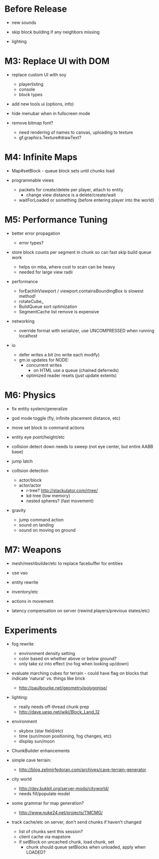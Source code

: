 Before Release
================================================================================

* new sounds

* skip block building if any neighbors missing
* lighting

M3: Replace UI with DOM
================================================================================

* replace custom UI with soy
    * playerlisting
    * console
    * block types
* add new tools ui (options, info)

* hide menubar when in fullscreen mode

* remove bitmap font?
    * need rendering of names to canvas, uploading to texture
    * gf.graphics.Texture#drawText?

M4: Infinite Maps
================================================================================

* Map#setBlock - queue block sets until chunks load

* programmable views
    * packets for create/delete per player, attach to entity
        * change view distance is a delete/create/wait
    * waitForLoaded or something (before entering player into the world)

M5: Performance Tuning
================================================================================

* better error propagation
    * error types?

* store block counts per segment in chunk so can fast skip build queue work
    * helps on mba, where cost to scan can be heavy
    * needed for large view radii

* performance
    * forEachInViewport / viewport.containsBoundingBox is slowest method!
    * rotateCube_
    * BuildQueue sort optimization
    * SegmentCache list remove is expensive

* networking
    * override format with serializer, use UNCOMPRESSED when running localhost

* io
    * defer writes a bit (no write each modify)
    * gm.io updates for NODE:
        * concurrent writes
            * on HTML use a queue (chained deferreds)
        * optimized reader resets (just update extents)


M6: Physics
================================================================================

* fix entity system/generalize

* god mode toggle (fly, infinite placement distance, etc)

* move set block to command actions

* entity eye point/height/etc
* collision detect down needs to sweep (not eye center, but entire AABB base)
* jump latch

* collision detection
    * actor/block
    * actor/actor
        * r-tree? http://stackulator.com/rtree/
        * kd-tree (low memory)
        * nested spheres? (fast movement)

* gravity
    * jump command action
    * sound on landing
    * sound on moving on ground

M7: Weapons
================================================================================

* mesh/meshbuilder/etc to replace facebuffer for entities
* use vao
* entity rewrite
* inventory/etc

* actions in movement
* latency compensation on server (rewind players/previous states/etc)

Experiments
================================================================================

* fog rewrite
    * environment density setting
    * color based on whether above or below ground?
    * only take xz into effect (no fog when looking up/down)

* evaluate marching cubes for terrain - could have flag on blocks that indicate
  'natural' vs. things like brick
    * http://paulbourke.net/geometry/polygonise/

* lighting:
    * really needs off-thread chunk prep
    * http://dave.uesp.net/wiki/Block_Land_12

* environment
    * skybox (star field/etc)
    * time (sun/moon positioning, fog changes, etc)
    * display sun/moon

* ChunkBuilder enhancements
* simple cave terrain:
    * http://blog.zelimirfedoran.com/archives/cave-terrain-generator
* city world
    * http://dev.bukkit.org/server-mods/cityworld/
    * needs fill/populate model
* some grammar for map generation?
    * http://www.nuke24.net/projects/TMCMG/

* track cache/etc on server, don't send chunks if haven't changed
    * list of chunks sent this session?
    * client cache via mapstore
    * if setBlock on uncached chunk, load chunk, set
        * chunk should queue setBlocks when unloaded, apply when LOADED?
